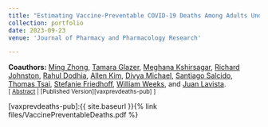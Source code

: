 ```yaml
---
title: "Estimating Vaccine-Preventable COVID-19 Deaths Among Adults Under Counterfactual Vaccination Scenarios in The United States: A Modeling Study Using Observational Data"
collection: portfolio
date: 2023-09-23
venue: 'Journal of Pharmacy and Pharmacology Research'

---
```


**Coauthors:** [Ming Zhong][mzong], [Tamara Glazer][tglazer], [Meghana Kshirsagar][meghanak], [Richard Johnston][rjohnston], [Rahul Dodhia][rdodhia], [Allen Kim][akim], [Divya Michael][dmichael], [Santiago Salcido][ssalcido], [Thomas Tsai][ttsai], [Stefanie Friedhoff][sfriedhoff], [William Weeks][wweeks], and [Juan Lavista][jlavista].
<br/>
<small>[ <a href="#/" onclick="visib('vaxprevdeaths')">Abstract</a> | [Published Version][vaxprevdeaths-pub] ] </small>

<div id="vaxprevdeaths" style="display: none; text-align: justify; line-height: 1.2" ><small>
In early 2021, effective SARS-CoV-2 (COVID-19) vaccines became available in the United States; by  mid-April 2021, vaccine availability outstripped demand, daily vaccination rates peaked, and COVID-19 vaccines were found highly effective in adult populations. Accurate estimates of the number of vaccine-preventable deaths had higher vaccination rates been attained could have helped local policymakers and possibly persuaded more to get vaccinated. Because existing estimation methodologies are limited, for the period 1/1/21 – 4/30/22, we simulated the number of vaccine-preventable deaths associated with two-dose COVID-19 vaccination that incorporated state-level population, death, and vaccination numbers and three scenarios of vaccination rate achievement. Nationally, we found that had 100% of the population became fully vaccinated during the period examined, 318,979 deaths, or approximately 50% of reported COVID-19 deaths, might have  been prevented; had 85% been so, 28% might have been prevented. Across states, we found substantial variation in the proportion of avoidable COVID-19 deaths, from 25% in Massachusetts to 74% in Alaska. Our findings are sobering when considering the number of deaths and diversion of scarce and expensive healthcare resources that might have been averted had peak vaccination administration efforts been maintained.
</small><br><br/></div>

[vaxprevdeaths-pub]:{{ site.baseurl }}{% link files/VaccinePreventableDeaths.pdf %}

[mzong]: https://www.microsoft.com/en-us/research/group/ai-for-good-research-lab/people/
[tglazer]: https://www.microsoft.com/en-us/research/group/ai-for-good-research-lab/people/
[meghanak]: https://www.microsoft.com/en-us/research/group/ai-for-good-research-lab/people/
[rjohnston]: https://www.microsoft.com/en-us/research/group/ai-for-good-research-lab/people/
[rdodhia]: https://www.microsoft.com/en-us/research/group/ai-for-good-research-lab/people/
[akim]: https://www.microsoft.com/en-us/research/group/ai-for-good-research-lab/people/
[dmichael]: https://www.microsoft.com/en-us/research/group/ai-for-good-research-lab/people/
[ssalcido]: https://www.microsoft.com/en-us/research/group/ai-for-good-research-lab/people/
[wweeks]: https://www.microsoft.com/en-us/research/group/ai-for-good-research-lab/people/
[jlavista]: https://www.microsoft.com/en-us/research/group/ai-for-good-research-lab/people/
[sfriedhoff]: https://vivo.brown.edu/display/sfriedho
[ttsai]: https://www.hsph.harvard.edu/profile/thomas-c-tsai/
